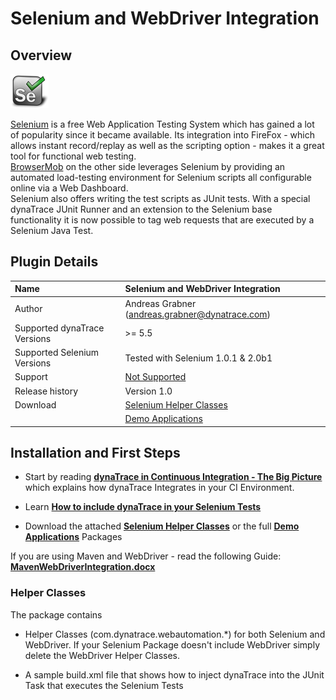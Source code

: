 # Selenium and WebDriver Integration

## Overview

![images_community/download/attachments/16089385/icon.png](images_community/download/attachments/16089385/icon.png)

[Selenium](http://seleniumhq.org/) is a free Web Application Testing System which has gained a lot of popularity since it became available. Its integration into FireFox - which allows instant
record/replay as well as the scripting option - makes it a great tool for functional web testing.  
[BrowserMob](http://browsermob.com/) on the other side leverages Selenium by providing an automated load-testing environment for Selenium scripts all configurable online via a Web Dashboard.  
Selenium also offers writing the test scripts as JUnit tests. With a special dynaTrace JUnit Runner and an extension to the Selenium base functionality it is now possible to tag web requests that are
executed by a Selenium Java Test.

## Plugin Details

| Name |Selenium and WebDriver Integration
| :--- | :---
| Author | Andreas Grabner (andreas.grabner@dynatrace.com)
| Supported dynaTrace Versions | >= 5.5
| Supported Selenium Versions | Tested with Selenium 1.0.1 & 2.0b1
| Support | [Not Supported ](https://community.compuwareapm.com/community/display/DL/Support+Levels#SupportLevels-Community)
| Release history | Version 1.0
| Download | [Selenium Helper Classes](SeleniumHelpers.zip)  
| | [Demo Applications](https://community.compuwareapm.com/community/display/DL/Demo+Applications)

## Installation and First Steps

  * Start by reading **[dynaTrace in Continuous Integration - The Big Picture](https://community.compuwareapm.com/community/display/PUB/dynaTrace+in+Continuous+Integration+-+The+Big+Picture)** which explains how dynaTrace Integrates in your CI Environment. 

  * Learn **[How to include dynaTrace in your Selenium Tests](https://community.compuwareapm.com/community/display/PUB/How+to+include+dynaTrace+in+your+Selenium+Tests)**

  * Download the attached **[Selenium Helper Classes](SeleniumHelpers.zip)** or the full **[Demo Applications](https://community.compuwareapm.com/community/display/DL/Demo+Applications)** Packages 

If you are using Maven and WebDriver - read the following Guide: **[MavenWebDriverIntegration.docx](MavenWebDriverIntegration.docx)**

### Helper Classes

The package contains

  * Helper Classes (com.dynatrace.webautomation.*) for both Selenium and WebDriver. If your Selenium Package doesn't include WebDriver simply delete the WebDriver Helper Classes. 

  * A sample build.xml file that shows how to inject dynaTrace into the JUnit Task that executes the Selenium Tests 

